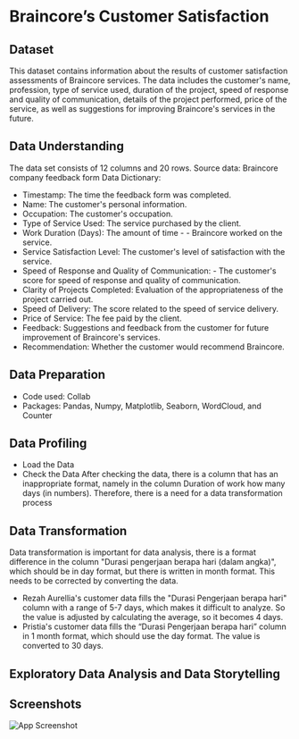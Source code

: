 # Braincore’s Customer Satisfaction

## Dataset
This dataset contains information about the results of customer satisfaction assessments of Braincore services. The data includes the customer's name, profession, type of service used, duration of the project, speed of response and quality of communication, details of the project performed, price of the service, as well as suggestions for improving Braincore's services in the future.


## Data Understanding

The data set consists of 12 columns and 20 rows.
Source data: Braincore company feedback form
Data Dictionary:
- Timestamp: The time the feedback form was completed.
- Name: The customer's personal information.
- Occupation: The customer's occupation.
- Type of Service Used: The service purchased by the client.
- Work Duration (Days): The amount of time - - Braincore worked on the service.
- Service Satisfaction Level: The customer's level of satisfaction with the service.
- Speed of Response and Quality of Communication: - The customer's score for speed of response and quality of communication.
- Clarity of Projects Completed: Evaluation of the appropriateness of the project carried out.
- Speed of Delivery: The score related to the speed of service delivery.
- Price of Service: The fee paid by the client.
- Feedback: Suggestions and feedback from the customer for future improvement of Braincore's services.
- Recommendation: Whether the customer would recommend Braincore.

## Data Preparation

- Code used: Collab
- Packages: Pandas, Numpy, Matplotlib, Seaborn, WordCloud, and Counter

## Data Profiling
- Load the Data
- Check the Data
After checking the data, there is a column that has an inappropriate format, namely in the column Duration of work how many days (in numbers). Therefore, there is a need for a data transformation process

## Data Transformation
Data transformation is important for data analysis, there is a format difference in the column "Durasi pengerjaan berapa hari (dalam angka)", which should be in day format, but there is written in month format. This needs to be corrected by converting the data.
- Rezah Aurellia's customer data fills the "Durasi Pengerjaan berapa hari" column with a range of 5-7 days, which makes it difficult to analyze. So the value is adjusted by calculating the average, so it becomes 4 days.
- Pristia's customer data fills the “Durasi Pengerjaan berapa hari” column in 1 month format, which should use the day format. The value is converted to 30 days.

## Exploratory Data Analysis and Data Storytelling

## Screenshots

![App Screenshot](https://via.placeholder.com/468x300?text=App+Screenshot+Here)
